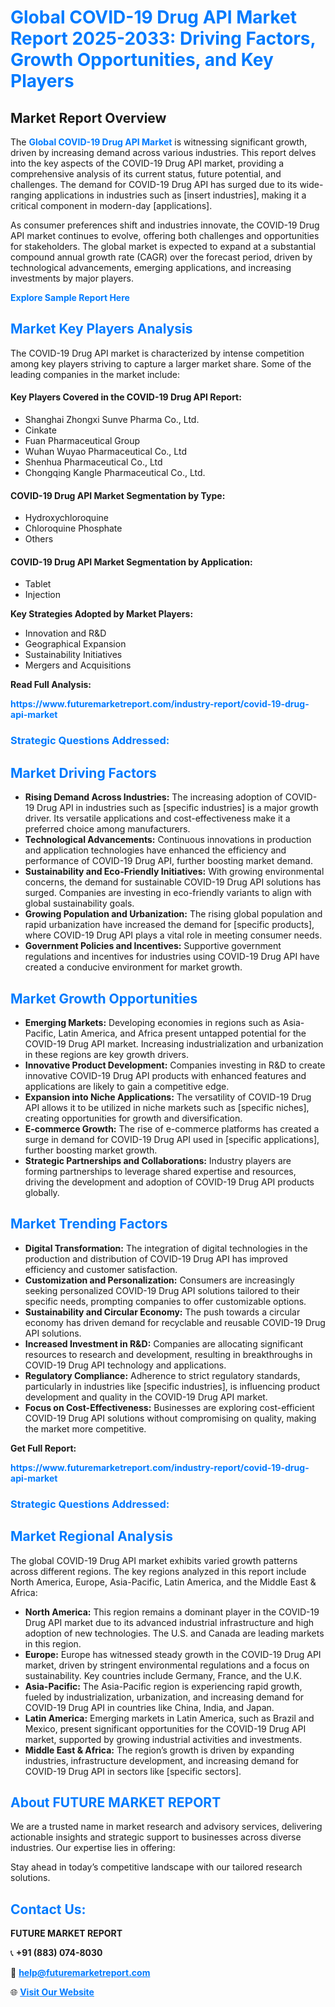 <h1 style="color: #007BFF;">Global COVID-19 Drug API Market Report 2025-2033: Driving Factors, Growth Opportunities, and Key Players</h1>

<section id="overview">
<h2>Market Report Overview</h2>
<p>The <a href="https://www.futuremarketreport.com/industry-report/covid-19-drug-api-market" style="color: #007BFF; text-decoration: none;"><strong>Global COVID-19 Drug API Market</strong></a> is witnessing significant growth, driven by increasing demand across various industries. This report delves into the key aspects of the COVID-19 Drug API market, providing a comprehensive analysis of its current status, future potential, and challenges. The demand for COVID-19 Drug API has surged due to its wide-ranging applications in industries such as [insert industries], making it a critical component in modern-day [applications].</p>
<p>As consumer preferences shift and industries innovate, the COVID-19 Drug API market continues to evolve, offering both challenges and opportunities for stakeholders. The global market is expected to expand at a substantial compound annual growth rate (CAGR) over the forecast period, driven by technological advancements, emerging applications, and increasing investments by major players.</p>
</section>

<section id="overview">
<p><a href="https://www.futuremarketreport.com/request-sample/reportId=27783" style="color: #007BFF; text-decoration: none;"><strong>Explore Sample Report Here</strong></a></p>
</section>

<section id="key-players">
<h2 style="color: #007BFF;">Market Key Players Analysis</h2>
<p>The COVID-19 Drug API market is characterized by intense competition among key players striving to capture a larger market share. Some of the leading companies in the market include:</p>
<h4>Key Players Covered in the COVID-19 Drug API Report:</h4>
<ul><li>Shanghai Zhongxi Sunve Pharma Co., Ltd.</li><li>Cinkate</li><li>Fuan Pharmaceutical Group</li><li>Wuhan Wuyao Pharmaceutical Co., Ltd</li><li>Shenhua Pharmaceutical Co., Ltd</li><li>Chongqing Kangle Pharmaceutical Co., Ltd.</li></ul>
<h4>COVID-19 Drug API Market Segmentation by Type:</h4>
<ul><li>Hydroxychloroquine</li><li>Chloroquine Phosphate</li><li>Others</li></ul>

<h4>COVID-19 Drug API Market Segmentation by Application:</h4>
<ul><li>Tablet</li><li>Injection</li></ul>
<p><strong>Key Strategies Adopted by Market Players:</strong></p>
<ul>
<li>Innovation and R&D</li>
<li>Geographical Expansion</li>
<li>Sustainability Initiatives</li>
<li>Mergers and Acquisitions</li>
</ul>
</section>

<section>
<p><strong>Read Full Analysis: </strong></p><a href="https://www.futuremarketreport.com/industry-report/covid-19-drug-api-market" style="color: #007BFF; text-decoration: none;"><strong>https://www.futuremarketreport.com/industry-report/covid-19-drug-api-market</strong></a>
<h3 style="color: #007BFF;">Strategic Questions Addressed:</h3>
</section>

<section id="driving-factors">
<h2 style="color: #007BFF;">Market Driving Factors</h2>
<ul>
<li><strong>Rising Demand Across Industries:</strong> The increasing adoption of COVID-19 Drug API in industries such as [specific industries] is a major growth driver. Its versatile applications and cost-effectiveness make it a preferred choice among manufacturers.</li>
<li><strong>Technological Advancements:</strong> Continuous innovations in production and application technologies have enhanced the efficiency and performance of COVID-19 Drug API, further boosting market demand.</li>
<li><strong>Sustainability and Eco-Friendly Initiatives:</strong> With growing environmental concerns, the demand for sustainable COVID-19 Drug API solutions has surged. Companies are investing in eco-friendly variants to align with global sustainability goals.</li>
<li><strong>Growing Population and Urbanization:</strong> The rising global population and rapid urbanization have increased the demand for [specific products], where COVID-19 Drug API plays a vital role in meeting consumer needs.</li>
<li><strong>Government Policies and Incentives:</strong> Supportive government regulations and incentives for industries using COVID-19 Drug API have created a conducive environment for market growth.</li>
</ul>
</section>

<section id="growth-opportunities">
<h2 style="color: #007BFF;">Market Growth Opportunities</h2>
<ul>
<li><strong>Emerging Markets:</strong> Developing economies in regions such as Asia-Pacific, Latin America, and Africa present untapped potential for the COVID-19 Drug API market. Increasing industrialization and urbanization in these regions are key growth drivers.</li>
<li><strong>Innovative Product Development:</strong> Companies investing in R&D to create innovative COVID-19 Drug API products with enhanced features and applications are likely to gain a competitive edge.</li>
<li><strong>Expansion into Niche Applications:</strong> The versatility of COVID-19 Drug API allows it to be utilized in niche markets such as [specific niches], creating opportunities for growth and diversification.</li>
<li><strong>E-commerce Growth:</strong> The rise of e-commerce platforms has created a surge in demand for COVID-19 Drug API used in [specific applications], further boosting market growth.</li>
<li><strong>Strategic Partnerships and Collaborations:</strong> Industry players are forming partnerships to leverage shared expertise and resources, driving the development and adoption of COVID-19 Drug API products globally.</li>
</ul>
</section>

<section id="trending-factors">
<h2 style="color: #007BFF;">Market Trending Factors</h2>
<ul>
<li><strong>Digital Transformation:</strong> The integration of digital technologies in the production and distribution of COVID-19 Drug API has improved efficiency and customer satisfaction.</li>
<li><strong>Customization and Personalization:</strong> Consumers are increasingly seeking personalized COVID-19 Drug API solutions tailored to their specific needs, prompting companies to offer customizable options.</li>
<li><strong>Sustainability and Circular Economy:</strong> The push towards a circular economy has driven demand for recyclable and reusable COVID-19 Drug API solutions.</li>
<li><strong>Increased Investment in R&D:</strong> Companies are allocating significant resources to research and development, resulting in breakthroughs in COVID-19 Drug API technology and applications.</li>
<li><strong>Regulatory Compliance:</strong> Adherence to strict regulatory standards, particularly in industries like [specific industries], is influencing product development and quality in the COVID-19 Drug API market.</li>
<li><strong>Focus on Cost-Effectiveness:</strong> Businesses are exploring cost-efficient COVID-19 Drug API solutions without compromising on quality, making the market more competitive.</li>
</ul>
</section>

<section>
<p><strong>Get Full Report: </strong></p><a href="https://www.futuremarketreport.com/industry-report/covid-19-drug-api-market" style="color: #007BFF; text-decoration: none;"><strong>https://www.futuremarketreport.com/industry-report/covid-19-drug-api-market</strong></a>
<h3 style="color: #007BFF;">Strategic Questions Addressed:</h3>
</section>


<section id="regional-analysis">
<h2 style="color: #007BFF;">Market Regional Analysis</h2>
<p>The global COVID-19 Drug API market exhibits varied growth patterns across different regions. The key regions analyzed in this report include North America, Europe, Asia-Pacific, Latin America, and the Middle East & Africa:</p>
<ul>
<li><strong>North America:</strong> This region remains a dominant player in the COVID-19 Drug API market due to its advanced industrial infrastructure and high adoption of new technologies. The U.S. and Canada are leading markets in this region.</li>
<li><strong>Europe:</strong> Europe has witnessed steady growth in the COVID-19 Drug API market, driven by stringent environmental regulations and a focus on sustainability. Key countries include Germany, France, and the U.K.</li>
<li><strong>Asia-Pacific:</strong> The Asia-Pacific region is experiencing rapid growth, fueled by industrialization, urbanization, and increasing demand for COVID-19 Drug API in countries like China, India, and Japan.</li>
<li><strong>Latin America:</strong> Emerging markets in Latin America, such as Brazil and Mexico, present significant opportunities for the COVID-19 Drug API market, supported by growing industrial activities and investments.</li>
<li><strong>Middle East & Africa:</strong> The region’s growth is driven by expanding industries, infrastructure development, and increasing demand for COVID-19 Drug API in sectors like [specific sectors].</li>
</ul>
</section>

<footer>
<h2 style="color: #007BFF;">About FUTURE MARKET REPORT</h2>
<p>We are a trusted name in market research and advisory services, delivering actionable insights and strategic support to businesses across diverse industries. Our expertise lies in offering:</p>

<p>Stay ahead in today’s competitive landscape with our tailored research solutions.</p>

<h2 style="color: #007BFF;">Contact Us:</h2>
<p><strong>FUTURE MARKET REPORT</strong></p>
<p>📞 <strong>+91 (883) 074-8030</strong></p>
<p>📧 <strong><a href="mailto:help@futuremarketreport.com" style="color: #007BFF;">help@futuremarketreport.com</a></strong></p>
<p>🌐 <strong><a href="https://www.futuremarketreport.com/" style="color: #007BFF;">Visit Our Website</a></strong></p>
</footer>